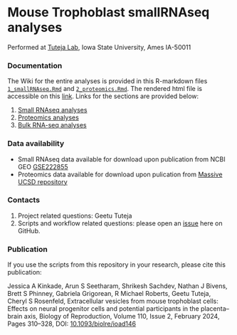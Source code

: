 # Mouse Trophoblast smallRNAseq analyses

Performed  at [Tuteja Lab](https://www.tutejalab.org), Iowa State University, Ames IA-50011

### Documentation

The Wiki for the entire analyses is provided in this R-markdown files [`1_smallRNAseq.Rmd`](1_smallRNAseq.Rmd) and [`2_proteomics.Rmd`](2_proteomics.Rmd). The rendered html file is accessible on this [link](https://tuteja-lab.github.io/mouse.trophoblast.smallRNAseq).
Links for the sections are provided below:

1. [Small RNAseq analyses](https://tuteja-lab.github.io/mouse.trophoblast.smallRNAseq/1_smallRNAseq.html)
2. [Proteomics analyses](https://tuteja-lab.github.io/mouse.trophoblast.smallRNAseq/2_proteomics.html)
3. [Bulk RNA-seq analyses](https://tuteja-lab.github.io/mouse.trophoblast.smallRNAseq/3_bulkRNAseq.html)

### Data availability

* Small RNAseq data available for download upon publication from NCBI GEO [GSE222855](https://www.ncbi.nlm.nih.gov/geo/query/acc.cgi?acc=GSE222855)
* Proteomics data available for download upon pulication from [Massive UCSD repository](http://massive.ucsd.edu/ProteoSAFe/status.jsp?task=35b93125f20f40ebbae166e5f8657860)

### Contacts

1. Project related questions: Geetu Tuteja
2. Scripts and workflow related questions: please open an [issue](https://github.com/Tuteja-Lab/mouse.trophoblast.smallRNAseq/issues/new) here on GitHub.


### Publication

If you use the scripts from this repository in your research, please cite this publication:

Jessica A Kinkade, Arun S Seetharam, Shrikesh Sachdev, Nathan J Bivens, Brett S Phinney, Gabriela Grigorean, R Michael Roberts, Geetu Tuteja, Cheryl S Rosenfeld, Extracellular vesicles from mouse trophoblast cells: Effects on neural progenitor cells and potential participants in the placenta–brain axis, Biology of Reproduction, Volume 110, Issue 2, February 2024, Pages 310–328, DOI: [10.1093/biolre/ioad146](https://doi.org/10.1093/biolre/ioad146)



